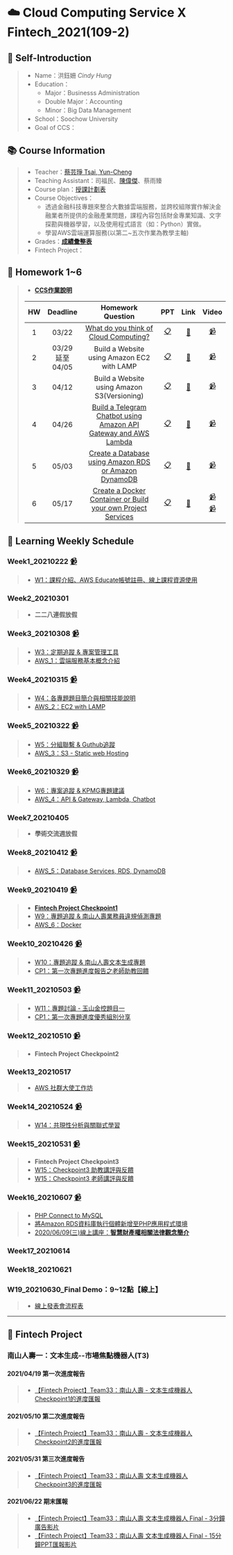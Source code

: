 # :cloud: Cloud Computing Service X Fintech_2021(109-2)
## :girl: Self-Introduction
> * Name：洪鈺姍 *Cindy Hung* 
> * Education：
>    * Major：Businesss Administration 
>    * Double Major：Accounting
>    * Minor：Big Data Management
> * School：Soochow University
> * Goal of CCS：

## :books: Course Information
> * Teacher：[蔡芸琤 Tsai, Yun-Cheng](https://github.com/pecu?tab=repositories)
> * Teaching Assistant：司福民、[陳偉傑](https://github.com/sefx5ever)、蔡雨臻
> * Course plan：[授課計劃表](http://doc.sys.scu.edu.tw/teachplanHtml/1092/1092BDM21301.html)
> * Course Objectives：
>    * 透過金融科技專題來整合大數據雲端服務，並跨校組隊實作解決金融業者所提供的金融產業問題，課程內容包括財金專業知識、文字探勘與機器學習，以及使用程式語言（如：Python）實做。
>    * 學習AWS雲端運算服務(以第二~五次作業為教學主軸)
> * Grades：[**成績彙整表**](https://docs.google.com/spreadsheets/d/19zVTnEKT4-yo4CVhMYEkP6iGacUsVwxU35vEMthmKrI/edit#gid=0)
> * Fintech Project：
<!-- [**南山人壽一：文本生成--市場焦點機器人**]() -->

## :bookmark_tabs: Homework 1~6
> * [**CCS作業說明**](https://docs.google.com/presentation/d/1RCUnZUk5qfb_ukjVjv5ievIR-3ZHs6Do/edit#slide=id.p1)  
>  
> |HW|Deadline|Homework Question|PPT|Link|Video|
> |:---:|:---:|:---------------:|:-:|:--:|:---:|
> |1|03/22|[What do you think of Cloud Computing?](https://github.com/cindy861103/FinTech/tree/main/Homework/HW1)|[:clipboard:](https://reurl.cc/mqQpDl "AWS_1：雲端服務基本概念介紹")|[:bookmark_tabs:](https://github.com/cindy861103/FinTech/blob/main/Homework/HW1/I%20think%20of%20Cloud%20Computing.md "I think of Cloud Computing...")| [:video_camera:](https://reurl.cc/a5DXV4 "Video for W3 class")|
> |2|03/29<br>延至04/05|Build a Website using Amazon EC2 with LAMP|[:clipboard:](https://reurl.cc/2bOaLv "AWS_2：EC2 with LAMP")|[:movie_camera:](https://youtu.be/LEMqMyEYfMQ)| [:video_camera:](https://reurl.cc/dVopD8 "Video for W4 class")|
> |3|04/12|Build a Website using Amazon S3(Versioning)|[:clipboard:](https://reurl.cc/GdYaAW "AWS_3：S3 - Static web Hosting")|[:movie_camera:](https://youtu.be/6KM2tAKAau8)| [:video_camera:](https://reurl.cc/E2vmok "Video for W5 class")|
> |4|04/26|[Build a Telegram Chatbot using Amazon API Gateway and AWS Lambda](https://hackmd.io/@cindy861103/rkY9Rx1S_)|[:clipboard:](https://reurl.cc/MZo2yv "AWS_4：API & Gateway, Lambda, Chatbot")|[:movie_camera:](https://youtu.be/N5koca3hPAA)|[:video_camera:](https://reurl.cc/R6o2y6 "Video for W6 class")|
> |5|05/03|[Create a Database using Amazon RDS or Amazon DynamoDB](https://github.com/cindy861103/FinTech/tree/main/Homework/HW5)|[:clipboard:](https://reurl.cc/1gVbjQ "AWS_5：Database Services, RDS, DynamoDB")|[:movie_camera:](https://youtu.be/d_MfxmTFgP4)|[:video_camera:](https://reurl.cc/mqQp0l "Video for W8 class")|
> |6|05/17|[Create a Docker Container or Build your own Project Services](https://reurl.cc/WElllL)|[:clipboard:](https://reurl.cc/R6VqKr "AWS_6：Docker") |[:movie_camera:](https://youtu.be/OEbtyGk052Q)|[:video_camera:](https://reurl.cc/6ymvWO "Video for W9 class")<br>[:video_camera:](https://reurl.cc/Q7QkQO "Video for W10 class")|

## :pencil: Learning Weekly Schedule
### Week1_20210222 [:video_camera:](https://www.youtube.com/watch?v=wo1YjRPg2CU "Video for W1 class")
> * [W1：課程介紹、AWS Educate帳號註冊、線上課程資源使用](http://isee.scu.edu.tw/mod/url/view.php?id=691218)


### Week2_20210301
> * **二二八連假放假**

### Week3_20210308 [:video_camera:](https://drive.google.com/drive/folders/1QP_p6u0UABpZ1NTBF86dP3HG7rqTRxwZ?usp=sharing "Video for W3 class")
> * [W3：定期追蹤 & 專案管理工具](https://docs.google.com/presentation/d/1X4xUq4O2z27M1i6cqEV-dBdGyW9aj7nUyFNspkVuF_0/edit?usp=sharing)
> * [AWS_1：雲端服務基本概念介紹](https://docs.google.com/presentation/d/1UYbm03ehUAsKlICvyp1P4I0PZ_g8vlCv/edit#slide=id.p1)


### Week4_20210315 [:video_camera:](https://drive.google.com/drive/folders/1MaqK-3HvPeBFK-5OjdqAGHtW04jdkZnB?usp=sharing "Video for W4 class")
> * [W4：各專題題目簡介與相關技能說明](http://isee.scu.edu.tw/mod/url/view.php?id=704170)
> * [AWS_2：EC2 with LAMP](https://docs.google.com/presentation/d/1ysolgVFlpZTMhIPXL7sbdnSzjG5XUicN/edit#slide=id.p1)


### Week5_20210322 [:video_camera:](https://drive.google.com/drive/folders/1piSFgvRxU3414lnz42Fdb2LaKsxnUQQd?usp=sharing "Video for W5 class")
> * [W5：分組聯繫 & Guthub追蹤](https://docs.google.com/presentation/d/1-FBkCGspeQP25hUPDf7VRT7mN50Fn5uBvBH7vI-GDkY/edit?usp=sharing)
> * [AWS_3：S3 - Static web Hosting](https://docs.google.com/presentation/d/1zTAF-32yebhsIAqjfyM30cjMKl9lvbf-/edit#slide=id.p1)


### Week6_20210329 [:video_camera:](https://drive.google.com/drive/folders/1DilYy5s7VwQedzbzG-7fMtAd-PxLb3VE?usp=sharing "Video for W6 class")
> * [W6：專案追蹤 & KPMG專題建議](https://docs.google.com/presentation/d/1IsY6-iJ85igRFtwcVSprsv0J_dPTxUisQaOCmDKxfrs/edit?usp=sharing)
> * [AWS_4：API & Gateway, Lambda, Chatbot](https://docs.google.com/presentation/d/1-AsnJmAldi_-gPnxdQcyBifScMmR_IBk/edit#slide=id.p1)

### Week7_20210405
> * **學術交流週放假**

### Week8_20210412 [:video_camera:](https://drive.google.com/drive/folders/10YFAY4QlK26LZ0Y6eftc004cRrKSu1B-?usp=sharing "Video for W8 class")
<!-- > * [AWS_5：old](https://docs.google.com/presentation/d/1-RPizv8fmWbJ5dP_zVY4JNuMLPS1ftLM/edit#slide=id.p1) -->
> * [AWS_5：Database Services, RDS, DynamoDB](https://docs.google.com/presentation/d/1-Tt21ovueEePMO75VcPnuZADbrIcL4jH/edit#slide=id.p1)


### Week9_20210419 [:video_camera:](https://drive.google.com/drive/folders/1WHn97vTfOfPQ9DR7qKWSo60ZGjx0V81A?usp=sharing "Video for W9 class")
> * [**Fintech Project Checkpoint1**](https://reurl.cc/L0OZN9)
> * [W9：專題追蹤 & 南山人壽業務員違規偵測專題](https://docs.google.com/presentation/d/1lKEjVD89RqyJKzTYhfanL6EdN6AHLfiodcv9jbqLxK0/edit?usp=sharing)
> * [AWS_6：Docker](https://www.notion.so/Docker-5cc2ffdbebd44dc1ab46ab1dfc31ebeb)

### Week10_20210426 [:video_camera:](https://drive.google.com/drive/folders/1n70P9nWd8C9alEHDqOM7QziRLS0uyEOv?usp=sharing "Video for W10 class")
<!-- > * [AWS_6：Docker(後半)](http://isee.scu.edu.tw/mod/url/view.php?id=714406) -->
> * [W10：專題追蹤 & 南山人壽文本生成專題](https://reurl.cc/e92z0x)
> * [CP1：第一次專題進度報告之老師助教回饋](https://docs.google.com/presentation/d/1NCjvK2YB8ruf-HmYuiH7tp5wU5HcktBY-sKMwaAj5G0/edit#slide=id.gbde736d55e_0_107)

### Week11_20210503 [:video_camera:](https://drive.google.com/drive/folders/1czhDswYdG5LoA4Hq-D-e7j9bovdBSZMn?usp=sharing "Video for W11 class")
> * [W11：專題討論 - 玉山金控題目一](https://reurl.cc/YWgv7O)
>  * [CP1：第一次專題進度優秀組別分享](https://docs.google.com/presentation/d/1_PMjs8ObICrQwGOib0UJEu3ncWBX-6mnTXFDaw43-KY/edit#slide=id.gd47126b767_0_57)

### Week12_20210510 [:video_camera:](https://drive.google.com/drive/folders/1FGV6lhxcRN2w-1PDIp9oTQxWkdysJkGM?usp=sharing "Video for W12 class")
> * **Fintech Project Checkpoint2**

### Week13_20210517
> * [AWS 社群大使工作坊](https://hackmd.io/m5M2fmo7SaWdA-hqs0oNvA?view)

### Week14_20210524 [:video_camera:](https://youtu.be/0VL0799iV_4 "Video for W14 class")
> * [W14：共現性分析與關聯式學習](https://reurl.cc/qm9qKR)

### Week15_20210531 [:video_camera:](https://youtu.be/YddekjjM7UU "Video for W15 class")
> * **Fintech Project Checkpoint3**
> * [W15：Checkpoint3 助教講評與反饋](https://drive.google.com/file/d/1OfRBz-jlaqENcFUdPctez7gkVMpnanlT/view?usp=sharing)
> * [W15：Checkpoint3 老師講評與反饋](https://docs.google.com/presentation/d/1ztJREUakI0ibQKrmtywCdLUBd6cMsd5CtUONmstCrik/edit?usp=sharing)

### Week16_20210607 [:video_camera:](https://reurl.cc/a94gYD "Video for W16 class")
> * [PHP Connect to MySQL](https://reurl.cc/ze6Lj6)
> * [將Amazon RDS資料庫執行個體新增至PHP應用程式環境](https://reurl.cc/Lb6gzy)
> * [2020/06/09(三)線上講座：**智慧財產權相關法律觀念簡介**](https://reurl.cc/2rEeGX)

### Week17_20210614


### Week18_20210621


### W19_20210630_Final Demo：9~12點【線上】
> * [線上發表會流程表](https://reurl.cc/eE8VDW)


--------------------------------------------
##  :star2: **Fintech Project**
<!-- ### [南山人壽一：文本生成--市場焦點機器人(T3)](https://github.com/nalala9054/FinTech-2020Q2-T3) -->
### 南山人壽一：文本生成--市場焦點機器人(T3)

#### 2021/04/19 **第一次進度報告**  
> * [【Fintech Project】Team33：南山人壽 - 文本生成機器人 Checkpoint1的進度匯報](https://youtu.be/MPDAgeoKY_0)  
<!-- > * Check Index：  
>    1. 與業師及跨校同學建立好聯繫模式  
>    2. 至少討論過三次(4/1、4/8、4/15)  
>    3. 提出討論的溝通內容及專案管理的狀態   -->

#### 2021/05/10 **第二次進度報告**  
> * [【Fintech Project】Team33：南山人壽 - 文本生成機器人 Checkpoint2的進度匯報](https://reurl.cc/o9k88v)  
<!-- > * Check Index：  
>    1. 建立好基本分工流程  
>    2. 提出最小可行性方案規劃   -->

#### 2021/05/31 **第三次進度報告**  
>  * [【Fintech Project】Team33：南山人壽 文本生成機器人 Checkpoint3的進度匯報](https://youtu.be/U1mgfCB5-Uc)  
<!-- >  * Check Index：確認好雲端服務相關工具與專案整合策略   -->

#### 2021/06/22 **期末匯報**  
>  * [【Fintech Project】Team33：南山人壽 文本生成機器人 Final - 3分鐘廣告影片](https://youtu.be/lDfDV1I2Pr4)
>  * [【Fintech Project】Team33：南山人壽 文本生成機器人 Final - 15分鐘PPT匯報影片](https://youtu.be/P5BRHqQ6Vew)  

<!-- #### 2021/06/30 **期末線上發表正式報告**   -->






